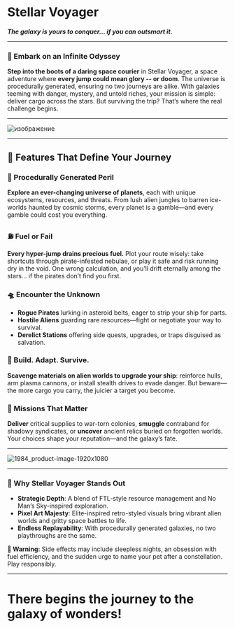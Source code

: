 # Stellar Voyager
***The galaxy is yours to conquer… if you can outsmart it.***
***
### 🚀 Embark on an Infinite Odyssey

**Step into the boots of a daring space courier** in Stellar Voyager, a space adventure where **every jump could mean glory -- or doom**. The universe is procedurally generated, ensuring no two journeys are alike. With galaxies teeming with danger, mystery, and untold riches, your mission is simple: deliver cargo across the stars. But surviving the trip? That’s where the real challenge begins.
***
![изображение](https://github.com/user-attachments/assets/ee78e80b-148c-4032-ae39-47a431a93fef)
***
## 🌟 Features That Define Your Journey

### 🌌 Procedurally Generated Peril

**Explore an ever-changing universe of planets**, each with unique ecosystems, resources, and threats. From lush alien jungles to barren ice-worlds haunted by cosmic storms, every planet is a gamble—and every gamble could cost you everything.

### ⛽ Fuel or Fail

**Every hyper-jump drains precious fuel.** Plot your route wisely: take shortcuts through pirate-infested nebulae, or play it safe and risk running dry in the void. One wrong calculation, and you’ll drift eternally among the stars… if the pirates don’t find you first.

### 🛸 Encounter the Unknown

* **Rogue Pirates** lurking in asteroid belts, eager to strip your ship for parts.
* **Hostile Aliens** guarding rare resources—fight or negotiate your way to survival.
* **Derelict Stations** offering side quests, upgrades, or traps disguised as salvation.

### 🔧 Build. Adapt. Survive.

**Scavenge materials on alien worlds to upgrade your ship**: reinforce hulls, arm plasma cannons, or install stealth drives to evade danger. But beware—the more cargo you carry, the juicier a target you become.

### 🎯 Missions That Matter

**Deliver** critical supplies to war-torn colonies, **smuggle** contraband for shadowy syndicates, or **uncover** ancient relics buried on forgotten worlds. Your choices shape your reputation—and the galaxy’s fate.
***
![1984_product-image-1920x1080](https://github.com/user-attachments/assets/76954137-fb56-43b9-a636-a17763bf362a)
***
### 🌠 Why Stellar Voyager Stands Out

* **Strategic Depth**: A blend of FTL-style resource management and No Man’s Sky-inspired exploration.
* **Pixel Art Majesty**: Elite-inspired retro-styled visuals bring vibrant alien worlds and gritty space battles to life.
* **Endless Replayability**: With procedurally generated galaxies, no two playthroughs are the same.

**🚨 Warning:** Side effects may include sleepless nights, an obsession with fuel efficiency, and the sudden urge to name your pet after a constellation. Play responsibly.
***
# There begins the journey to the galaxy of wonders!
